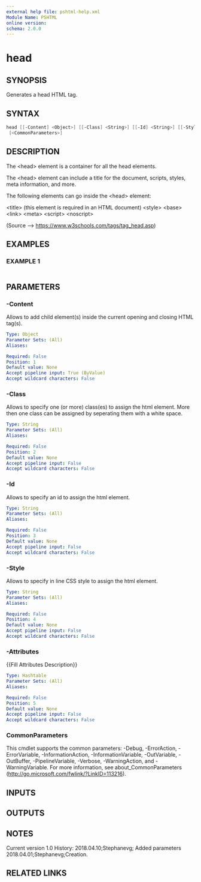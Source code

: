 ```yaml
---
external help file: pshtml-help.xml
Module Name: PSHTML
online version:
schema: 2.0.0
---
```


# head

## SYNOPSIS
Generates a head HTML tag.

## SYNTAX

``` powershell
head [[-Content] <Object>] [[-Class] <String>] [[-Id] <String>] [[-Style] <String>] [[-Attributes] <Hashtable>]
 [<CommonParameters>]
```

## DESCRIPTION
The \<head\> element is a container for all the head elements.

The \<head\> element can include a title for the document, scripts, styles, meta information, and more.

The following elements can go inside the \<head\> element:

\<title\> (this element is required in an HTML document)
\<style\>
\<base\>
\<link\>
\<meta\>
\<script\>
\<noscript\>

(Source --\> https://www.w3schools.com/tags/tag_head.asp)

## EXAMPLES

### EXAMPLE 1
```

```

## PARAMETERS

### -Content
Allows to add child element(s) inside the current opening and closing HTML tag(s).

```yaml
Type: Object
Parameter Sets: (All)
Aliases:

Required: False
Position: 1
Default value: None
Accept pipeline input: True (ByValue)
Accept wildcard characters: False
```

### -Class
Allows to specify one (or more) class(es) to assign the html element.
More then one class can be assigned by seperating them with a white space.

```yaml
Type: String
Parameter Sets: (All)
Aliases:

Required: False
Position: 2
Default value: None
Accept pipeline input: False
Accept wildcard characters: False
```

### -Id
Allows to specify an id to assign the html element.

```yaml
Type: String
Parameter Sets: (All)
Aliases:

Required: False
Position: 3
Default value: None
Accept pipeline input: False
Accept wildcard characters: False
```

### -Style
Allows to specify in line CSS style to assign the html element.

```yaml
Type: String
Parameter Sets: (All)
Aliases:

Required: False
Position: 4
Default value: None
Accept pipeline input: False
Accept wildcard characters: False
```

### -Attributes
{{Fill Attributes Description}}

```yaml
Type: Hashtable
Parameter Sets: (All)
Aliases:

Required: False
Position: 5
Default value: None
Accept pipeline input: False
Accept wildcard characters: False
```

### CommonParameters
This cmdlet supports the common parameters: -Debug, -ErrorAction, -ErrorVariable, -InformationAction, -InformationVariable, -OutVariable, -OutBuffer, -PipelineVariable, -Verbose, -WarningAction, and -WarningVariable.
For more information, see about_CommonParameters (http://go.microsoft.com/fwlink/?LinkID=113216).

## INPUTS

## OUTPUTS

## NOTES
Current version 1.0
History:
    2018.04.10;Stephanevg; Added parameters
    2018.04.01;Stephanevg;Creation.

## RELATED LINKS

